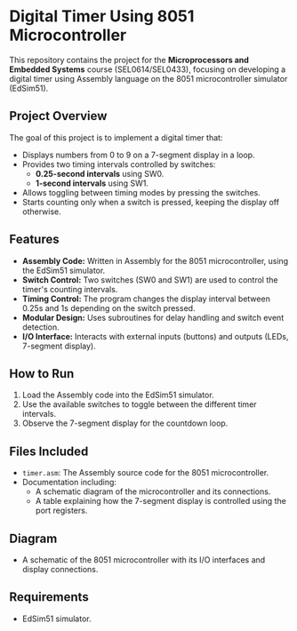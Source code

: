 # Digital Timer Using 8051 Microcontroller

This repository contains the project for the **Microprocessors and Embedded Systems** course (SEL0614/SEL0433), focusing on developing a digital timer using Assembly language on the 8051 microcontroller simulator (EdSim51).

## Project Overview

The goal of this project is to implement a digital timer that:
- Displays numbers from 0 to 9 on a 7-segment display in a loop.
- Provides two timing intervals controlled by switches:
  - **0.25-second intervals** using SW0.
  - **1-second intervals** using SW1.
- Allows toggling between timing modes by pressing the switches.
- Starts counting only when a switch is pressed, keeping the display off otherwise.

## Features
- **Assembly Code:** Written in Assembly for the 8051 microcontroller, using the EdSim51 simulator.
- **Switch Control:** Two switches (SW0 and SW1) are used to control the timer's counting intervals.
- **Timing Control:** The program changes the display interval between 0.25s and 1s depending on the switch pressed.
- **Modular Design:** Uses subroutines for delay handling and switch event detection.
- **I/O Interface:** Interacts with external inputs (buttons) and outputs (LEDs, 7-segment display).

## How to Run
1. Load the Assembly code into the EdSim51 simulator.
2. Use the available switches to toggle between the different timer intervals.
3. Observe the 7-segment display for the countdown loop.

## Files Included
- `timer.asm`: The Assembly source code for the 8051 microcontroller.
- Documentation including:
  - A schematic diagram of the microcontroller and its connections.
  - A table explaining how the 7-segment display is controlled using the port registers.
  
## Diagram
- A schematic of the 8051 microcontroller with its I/O interfaces and display connections.

## Requirements
- EdSim51 simulator.
